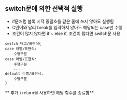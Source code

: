 ## switch문에 의한 선택적 실행
+ if문처럼 블록 시작 중괄호를 같은 줄에 쓰지 않아도 실행됨
+ C언어와 달리 break를 입력하지 않아도 해당되는 case만 수행
+ 조건이 많지 않다면 if ~ else if, 조건이 많다면 switch문 사용
  
```
switch 태그/표현식{
case 라벨/표현식:
	수행구문
case 라벨/표현식:
	수행구문
	...
default 라벨/표현식:
	수행구문
}
```

** 추가 ) return을 사용하면 해당 함수를 종료함**
